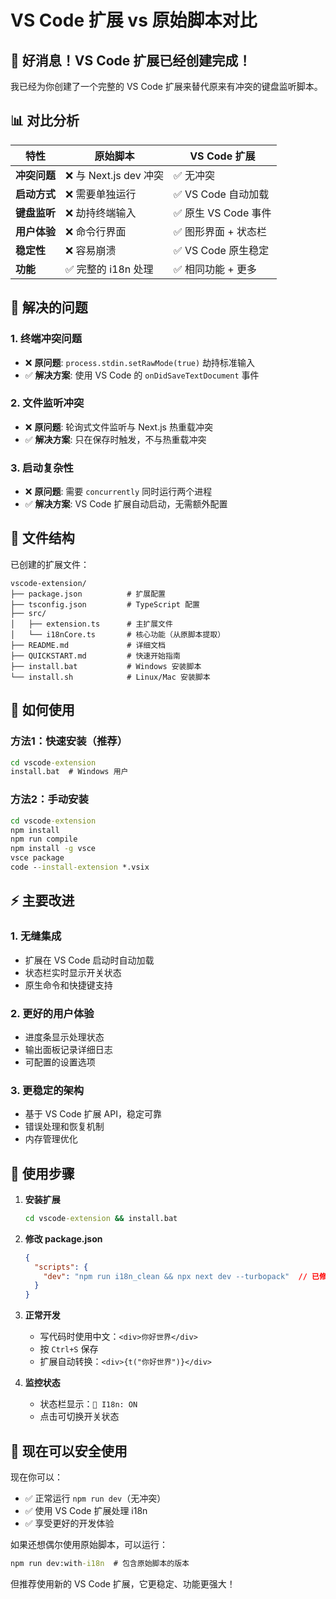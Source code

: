 # VS Code 扩展 vs 原始脚本对比

## 🎉 好消息！VS Code 扩展已经创建完成！

我已经为你创建了一个完整的 VS Code 扩展来替代原来有冲突的键盘监听脚本。

## 📊 对比分析

| 特性 | 原始脚本 | VS Code 扩展 |
|------|----------|--------------|
| **冲突问题** | ❌ 与 Next.js dev 冲突 | ✅ 无冲突 |
| **启动方式** | ❌ 需要单独运行 | ✅ VS Code 自动加载 |
| **键盘监听** | ❌ 劫持终端输入 | ✅ 原生 VS Code 事件 |
| **用户体验** | ❌ 命令行界面 | ✅ 图形界面 + 状态栏 |
| **稳定性** | ❌ 容易崩溃 | ✅ VS Code 原生稳定 |
| **功能** | ✅ 完整的 i18n 处理 | ✅ 相同功能 + 更多 |

## 🔧 解决的问题

### 1. 终端冲突问题
- ❌ **原问题**: `process.stdin.setRawMode(true)` 劫持标准输入
- ✅ **解决方案**: 使用 VS Code 的 `onDidSaveTextDocument` 事件

### 2. 文件监听冲突
- ❌ **原问题**: 轮询式文件监听与 Next.js 热重载冲突  
- ✅ **解决方案**: 只在保存时触发，不与热重载冲突

### 3. 启动复杂性
- ❌ **原问题**: 需要 `concurrently` 同时运行两个进程
- ✅ **解决方案**: VS Code 扩展自动启动，无需额外配置

## 📁 文件结构

已创建的扩展文件：

```
vscode-extension/
├── package.json          # 扩展配置
├── tsconfig.json         # TypeScript 配置
├── src/
│   ├── extension.ts      # 主扩展文件
│   └── i18nCore.ts       # 核心功能（从原脚本提取）
├── README.md             # 详细文档
├── QUICKSTART.md         # 快速开始指南
├── install.bat           # Windows 安装脚本
└── install.sh            # Linux/Mac 安装脚本
```

## 🚀 如何使用

### 方法1：快速安装（推荐）
```cmd
cd vscode-extension
install.bat  # Windows 用户
```

### 方法2：手动安装
```cmd
cd vscode-extension
npm install
npm run compile
npm install -g vsce
vsce package
code --install-extension *.vsix
```

## ⚡ 主要改进

### 1. 无缝集成
- 扩展在 VS Code 启动时自动加载
- 状态栏实时显示开关状态
- 原生命令和快捷键支持

### 2. 更好的用户体验
- 进度条显示处理状态
- 输出面板记录详细日志  
- 可配置的设置选项

### 3. 更稳定的架构
- 基于 VS Code 扩展 API，稳定可靠
- 错误处理和恢复机制
- 内存管理优化

## 📝 使用步骤

1. **安装扩展**
   ```cmd
   cd vscode-extension && install.bat
   ```

2. **修改 package.json**
   ```json
   {
     "scripts": {
       "dev": "npm run i18n_clean && npx next dev --turbopack"  // 已修改，无冲突
     }
   }
   ```

3. **正常开发**
   - 写代码时使用中文：`<div>你好世界</div>`
   - 按 `Ctrl+S` 保存
   - 扩展自动转换：`<div>{t("你好世界")}</div>`

4. **监控状态**
   - 状态栏显示：`🔄 I18n: ON`
   - 点击可切换开关状态

## 🎯 现在可以安全使用

现在你可以：
- ✅ 正常运行 `npm run dev`（无冲突）
- ✅ 使用 VS Code 扩展处理 i18n
- ✅ 享受更好的开发体验

如果还想偶尔使用原始脚本，可以运行：
```cmd
npm run dev:with-i18n  # 包含原始脚本的版本
```

但推荐使用新的 VS Code 扩展，它更稳定、功能更强大！